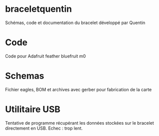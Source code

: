 # braceletquentin
Schémas, code et documentation du bracelet développé par Quentin

#	Code
Code pour Adafruit feather bluefruit m0

# Schemas
Fichier eagles, BOM et archives avec gerber pour fabrication de la carte

# Utilitaire USB
Tentative de programme récupérant les données stockées sur le bracelet directement en USB.
Echec : trop lent.